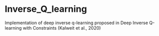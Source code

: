 # Inverse_Q_learning
Implementation of deep inverse q-learning proposed in Deep Inverse Q-learning with Constraints (Kalweit et al., 2020)
